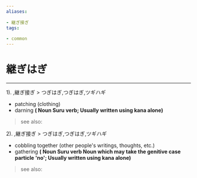 ```yaml
---
aliases:
    
- 継ぎ接ぎ
tags:
    
- common
---
```


# 継ぎはぎ
---
1).
,継ぎ接ぎ > つぎはぎ,つぎはぎ,ツギハギ

- patching (clothing)
- darning
**( Noun Suru verb; Usually written using kana alone)**
> see also: 
            
2).
,継ぎ接ぎ > つぎはぎ,つぎはぎ,ツギハギ

- cobbling together (other people's writings, thoughts, etc.)
- gathering
**( Noun Suru verb Noun which may take the genitive case particle 'no'; Usually written using kana alone)**
> see also: 
            